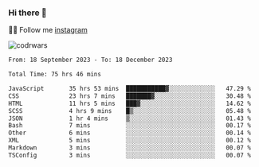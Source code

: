 ### Hi there 👋

👨‍💻 Follow me [instagram](https://instagram.com/an.grsmnko?igshid=ZDdkNTZiNTM=](https://instagram.com/an.grsmnko?igshid=ZDdkNTZiNTM=))

![codrwars](https://www.codewars.com/users/rsschool_c9af20f58c35c696/badges/micro) 

<!--START_SECTION:waka-->

```txt
From: 18 September 2023 - To: 18 December 2023

Total Time: 75 hrs 46 mins

JavaScript       35 hrs 53 mins  ███████████▓░░░░░░░░░░░░░   47.29 %
CSS              23 hrs 7 mins   ███████▓░░░░░░░░░░░░░░░░░   30.48 %
HTML             11 hrs 5 mins   ███▓░░░░░░░░░░░░░░░░░░░░░   14.62 %
SCSS             4 hrs 9 mins    █▒░░░░░░░░░░░░░░░░░░░░░░░   05.48 %
JSON             1 hr 4 mins     ▒░░░░░░░░░░░░░░░░░░░░░░░░   01.43 %
Bash             7 mins          ░░░░░░░░░░░░░░░░░░░░░░░░░   00.17 %
Other            6 mins          ░░░░░░░░░░░░░░░░░░░░░░░░░   00.14 %
XML              5 mins          ░░░░░░░░░░░░░░░░░░░░░░░░░   00.12 %
Markdown         3 mins          ░░░░░░░░░░░░░░░░░░░░░░░░░   00.07 %
TSConfig         3 mins          ░░░░░░░░░░░░░░░░░░░░░░░░░   00.07 %
```

<!--END_SECTION:waka-->
